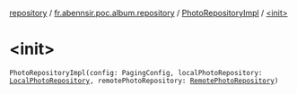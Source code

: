 [repository](../../index.md) / [fr.abennsir.poc.album.repository](../index.md) / [PhotoRepositoryImpl](index.md) / [&lt;init&gt;](./-init-.md)

# &lt;init&gt;

`PhotoRepositoryImpl(config: PagingConfig, localPhotoRepository: `[`LocalPhotoRepository`](../../fr.abennsir.poc.album.repository.local/-local-photo-repository/index.md)`, remotePhotoRepository: `[`RemotePhotoRepository`](../../fr.abennsir.poc.album.repository.remote/-remote-photo-repository/index.md)`)`